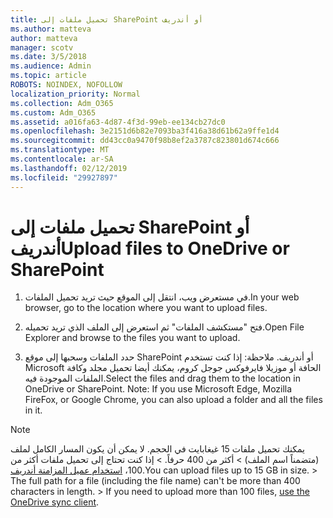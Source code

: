 ```yaml
---
title: تحميل ملفات إلى SharePoint أو أندريف
ms.author: matteva
author: matteva
manager: scotv
ms.date: 3/5/2018
ms.audience: Admin
ms.topic: article
ROBOTS: NOINDEX, NOFOLLOW
localization_priority: Normal
ms.collection: Adm_O365
ms.custom: Adm_O365
ms.assetid: a016fa63-4d87-4f3d-99eb-ee134cb27dc0
ms.openlocfilehash: 3e2151d6b82e7093ba3f416a38d61b62a9ffe1d4
ms.sourcegitcommit: dd43cc0a9470f98b8ef2a3787c823801d674c666
ms.translationtype: MT
ms.contentlocale: ar-SA
ms.lasthandoff: 02/12/2019
ms.locfileid: "29927897"
---
```

# <a name="upload-files-to-onedrive-or-sharepoint"></a><span data-ttu-id="01cd4-102">تحميل ملفات إلى SharePoint أو أندريف</span><span class="sxs-lookup"><span data-stu-id="01cd4-102">Upload files to OneDrive or SharePoint</span></span>

1. <span data-ttu-id="01cd4-103">في مستعرض ويب، انتقل إلى الموقع حيث تريد تحميل الملفات.</span><span class="sxs-lookup"><span data-stu-id="01cd4-103">In your web browser, go to the location where you want to upload files.</span></span>
    
2. <span data-ttu-id="01cd4-104">فتح "مستكشف الملفات" ثم استعرض إلى الملف الذي تريد تحميله.</span><span class="sxs-lookup"><span data-stu-id="01cd4-104">Open File Explorer and browse to the files you want to upload.</span></span>
    
3. <span data-ttu-id="01cd4-p101">حدد الملفات وسحبها إلى موقع SharePoint أو أندريف. ملاحظة: إذا كنت تستخدم Microsoft الحافة أو موزيلا فايرفوكس جوجل كروم، يمكنك أيضا تحميل مجلد وكافة الملفات الموجودة فيه.</span><span class="sxs-lookup"><span data-stu-id="01cd4-p101">Select the files and drag them to the location in OneDrive or SharePoint. Note: If you use Microsoft Edge, Mozilla FireFox, or Google Chrome, you can also upload a folder and all the files in it.</span></span>
    
> [!NOTE]
>  <span data-ttu-id="01cd4-p102">يمكنك تحميل ملفات 15 غيغابايت في الحجم. لا يمكن أن يكون المسار الكامل لملف (متضمناً اسم الملف) > أكثر من 400 حرفاً. > إذا كنت تحتاج إلى تحميل ملفات أكثر من 100، [استخدام عميل المزامنة أندريف](https://go.microsoft.com/fwlink/?linkid=866427).</span><span class="sxs-lookup"><span data-stu-id="01cd4-p102">You can upload files up to 15 GB in size. >  The full path for a file (including the file name) can't be more than 400 characters in length. >  If you need to upload more than 100 files, [use the OneDrive sync client](https://go.microsoft.com/fwlink/?linkid=866427).</span></span> 
  

